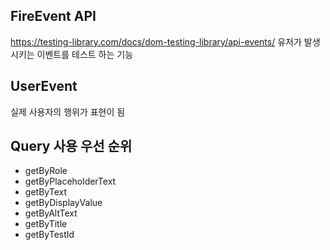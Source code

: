 ## FireEvent API

https://testing-library.com/docs/dom-testing-library/api-events/
유저가 발생시키는 이벤트를 테스트 하는 기능

## UserEvent

실제 사용자의 행위가 표현이 됨

## Query 사용 우선 순위

- getByRole
- getByPlaceholderText
- getByText
- getByDisplayValue
- getByAltText
- getByTitle
- getByTestId
